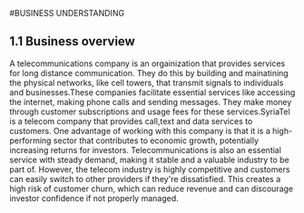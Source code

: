 #BUSINESS UNDERSTANDING

## **1.1 Business overview**

A telecommunications company is an orgainization that provides services for long distance communication. They do this by building and mainatining  the physical networks, like cell towers, that transmit signals to individuals and businesses.These companies facilitate essential services like accessing the internet, making phone calls and sending messages. They make money through customer subscriptions and usage fees for these services.SyriaTel is a telecom company that provides call,text and data services to customers. 
One advantage of working with this company is that it is a high-performing sector that contributes to economic growth, potentially increasing returns for investors. Telecommunications is also an essential service with steady demand, making it stable and a valuable industry to be part of.
However, the telecom industry is highly competitive and customers can easily switch to other providers if they're dissatisfied. This creates a high risk of
customer churn, which can reduce revenue and can discourage investor confidence if not properly managed.

